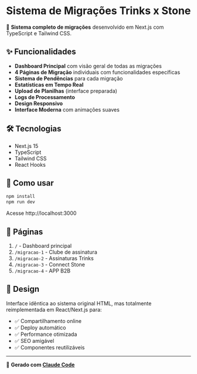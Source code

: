 # Sistema de Migrações Trinks x Stone

🚀 **Sistema completo de migrações** desenvolvido em Next.js com TypeScript e Tailwind CSS.

## ✨ Funcionalidades

- **Dashboard Principal** com visão geral de todas as migrações
- **4 Páginas de Migração** individuais com funcionalidades específicas
- **Sistema de Pendências** para cada migração
- **Estatísticas em Tempo Real** 
- **Upload de Planilhas** (interface preparada)
- **Logs de Processamento** 
- **Design Responsivo** 
- **Interface Moderna** com animações suaves

## 🛠️ Tecnologias

- Next.js 15
- TypeScript
- Tailwind CSS
- React Hooks

## 🚀 Como usar

```bash
npm install
npm run dev
```

Acesse http://localhost:3000

## 📱 Páginas

1. `/` - Dashboard principal
2. `/migracao-1` - Clube de assinatura
3. `/migracao-2` - Assinaturas Trinks  
4. `/migracao-3` - Connect Stone
5. `/migracao-4` - APP B2B

## 🎨 Design

Interface idêntica ao sistema original HTML, mas totalmente reimplementada em React/Next.js para:

- ✅ Compartilhamento online
- ✅ Deploy automático  
- ✅ Performance otimizada
- ✅ SEO amigável
- ✅ Componentes reutilizáveis

---

🤖 **Gerado com [Claude Code](https://claude.ai/code)**
